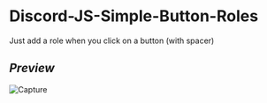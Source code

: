 # Discord-JS-Simple-Button-Roles
Just add a role when you click on a button (with spacer)
## _Preview_
![Capture](https://user-images.githubusercontent.com/57268822/199363370-1cf07ddb-28aa-4e82-988e-be2c9065e092.PNG)
